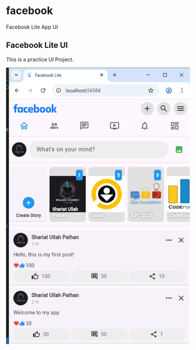 # facebook

Facebook Lite App UI

## Facebook Lite UI

This is a practice UI Project.

![ScreenShot](assets/screenshot.png)